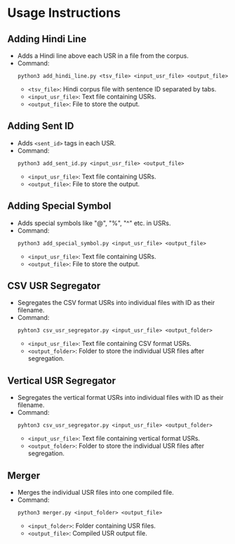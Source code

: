 # Usage Instructions

## Adding Hindi Line
- Adds a Hindi line above each USR in a file from the corpus.
- Command:
    ```
    python3 add_hindi_line.py <tsv_file> <input_usr_file> <output_file>
    ```
    - `<tsv_file>`: Hindi corpus file with sentence ID separated by tabs.
    - `<input_usr_file>`: Text file containing USRs.
    - `<output_file>`: File to store the output.

## Adding Sent ID
- Adds `<sent_id>` tags in each USR.
- Command:
    ```
    python3 add_sent_id.py <input_usr_file> <output_file>
    ```
    - `<input_usr_file>`: Text file containing USRs.
    - `<output_file>`: File to store the output.

## Adding Special Symbol
- Adds special symbols like "@", "%", "^" etc. in USRs.
- Command:
    ```
    python3 add_special_symbol.py <input_usr_file> <output_file>
    ```
    - `<input_usr_file>`: Text file containing USRs.
    - `<output_file>`: File to store the output.

## CSV USR Segregator
- Segregates the CSV format USRs into individual files with ID as their filename.
- Command:
    ```
    pyhton3 csv_usr_segregator.py <input_usr_file> <output_folder>
    ```
    - `<input_usr_file>`: Text file containing CSV format USRs.
    - `<output_folder>`: Folder to store the individual USR files after segregation.

## Vertical USR Segregator
- Segregates the vertical format USRs into individual files with ID as their filename.
- Command:
    ```
    pyhton3 csv_usr_segregator.py <input_usr_file> <output_folder>
    ```
    - `<input_usr_file>`: Text file containing vertical format USRs.
    - `<output_folder>`: Folder to store the individual USR files after segregation.

## Merger
- Merges the individual USR files into one compiled file.
- Command:
    ```
    python3 merger.py <input_folder> <output_file>
    ```
    - `<input_folder>`: Folder containing USR files.
    - `<output_file>`: Compiled USR output file.

